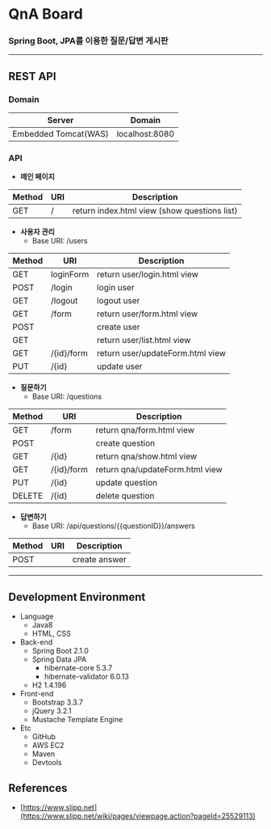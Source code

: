 # QnA Board
### Spring Boot, JPA를 이용한 질문/답변 게시판
   
---

## REST API
### Domain 
Server | Domain
---- | ----
Embedded Tomcat(WAS) | localhost:8080

### API
- **메인 페이지**
    
Method | URI | Description
---- | ---- | ----
GET | / | return index.html view (show questions list)

- **사용자 관리**
    - Base URI: /users

Method | URI | Description
---- | ---- | ----
GET| loginForm | return user/login.html view
POST | /login | login user 
GET | /logout | logout user
GET | /form | return user/form.html view
POST | | create user
GET | | return user/list.html view 
GET | /{id}/form |  return user/updateForm.html view
PUT | /{id} | update user

- **질문하기**
    - Base URI: /questions

Method | URI | Description
---- | ---- | ----  
GET | /form | return qna/form.html view
POST | | create question
GET | /{id} | return qna/show.html view
GET | /{id}/form | return qna/updateForm.html view
PUT | /{id} | update question
DELETE | /{id} | delete question

- **답변하기**
    - Base URI: /api/questions/{{questionID}}/answers

Method | URI | Description
---- | ---- | ----  
POST | | create answer
 
---

## Development Environment
- Language
    - Java8
    - HTML, CSS
- Back-end
    - Spring Boot 2.1.0
    - Spring Data JPA
        - hibernate-core 5.3.7
        - hibernate-validator 6.0.13
    - H2 1.4.196
- Front-end
    - Bootstrap 3.3.7
    - jQuery 3.2.1
    - Mustache Template Engine
- Etc
    - GitHub
    - AWS EC2
    - Maven
    - Devtools
    
## References
* [https://www.slipp.net](https://www.slipp.net/wiki/pages/viewpage.action?pageId=25529113)
